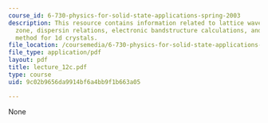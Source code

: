 ```yaml
---
course_id: 6-730-physics-for-solid-state-applications-spring-2003
description: This resource contains information related to lattice waves, brillouin
  zone, dispersin relations, electronic bandstructure calculations, and tight binding
  method for 1d crystals.
file_location: /coursemedia/6-730-physics-for-solid-state-applications-spring-2003/9c02b9656da9914bf6a4bb9f1b663a05_lecture_12c.pdf
file_type: application/pdf
layout: pdf
title: lecture_12c.pdf
type: course
uid: 9c02b9656da9914bf6a4bb9f1b663a05

---
```

None